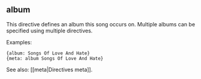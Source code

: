 ## album

This directive defines an album this song occurs on. Multiple albums can be specified using multiple directives.

Examples:

    {album: Songs Of Love And Hate}
    {meta: album Songs Of Love And Hate}

See also: [[meta|Directives meta]].

